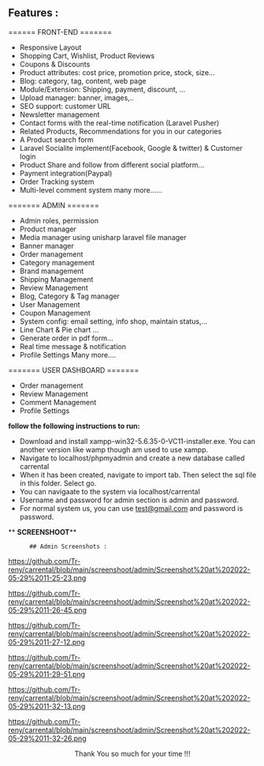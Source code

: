 ## Features :

====== FRONT-END =======

- Responsive Layout
- Shopping Cart, Wishlist, Product Reviews
- Coupons & Discounts
- Product attributes: cost price, promotion price, stock, size...
- Blog: category, tag, content, web page 
- Module/Extension: Shipping, payment, discount, ...
- Upload manager: banner, images,..
- SEO support: customer URL
- Newsletter management
- Contact forms with the real-time notification (Laravel Pusher)
- Related Products, Recommendations for you in our categories
- A Product search form
- Laravel Socialite implement(Facebook, Google & twitter) & Customer login
- Product Share and follow from different social platform...
- Payment integration(Paypal)
- Order Tracking system
- Multi-level comment system
many more......

======= ADMIN =======

- Admin roles, permission
- Product manager
- Media manager using unisharp laravel file manager
- Banner manager
- Order management
- Category management
- Brand management
- Shipping Management
- Review Management
- Blog, Category & Tag manager
- User Management
- Coupon Management
- System config: email setting, info shop, maintain status,...
- Line Chart & Pie chart ...
- Generate order in pdf form...
- Real time message & notification
- Profile Settings
Many more....


======= USER DASHBOARD =======


- Order management
- Review Management
- Comment Management
- Profile Settings



**follow the following instructions to run:**

- Download and install xampp-win32-5.6.35-0-VC11-installer.exe. You can another version like wamp though am used to use xampp.
- Navigate to localhost/phpmyadmin and create a new database called carrental
- When it has been created, navigate to import tab. Then select the sql file in this folder. Select go. 
- You can navigaate to the system via localhost/carrental
- Username and password for admin section is admin and password.
- For normal system us, you can use test@gmail.com and password is password.


**
                                        **SCREENSHOOT****
                                        
          ## Admin Screenshots : 
          
  https://github.com/Tr-reny/carrental/blob/main/screenshoot/admin/Screenshot%20at%202022-05-29%2011-25-23.png
  
  
  
  https://github.com/Tr-reny/carrental/blob/main/screenshoot/admin/Screenshot%20at%202022-05-29%2011-26-45.png
  
  
  
  https://github.com/Tr-reny/carrental/blob/main/screenshoot/admin/Screenshot%20at%202022-05-29%2011-27-12.png
  
  
  
  https://github.com/Tr-reny/carrental/blob/main/screenshoot/admin/Screenshot%20at%202022-05-29%2011-29-51.png
  
  
  
  https://github.com/Tr-reny/carrental/blob/main/screenshoot/admin/Screenshot%20at%202022-05-29%2011-32-13.png
  
  
  
  https://github.com/Tr-reny/carrental/blob/main/screenshoot/admin/Screenshot%20at%202022-05-29%2011-32-26.png
          
           
           
<p style="text-align:center">Thank You so much for your time !!!
